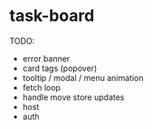 # task-board

TODO:
- error banner
- card tags (popover)
- tooltip / modal / menu animation
- fetch loop
- handle move store updates
- host
- auth
